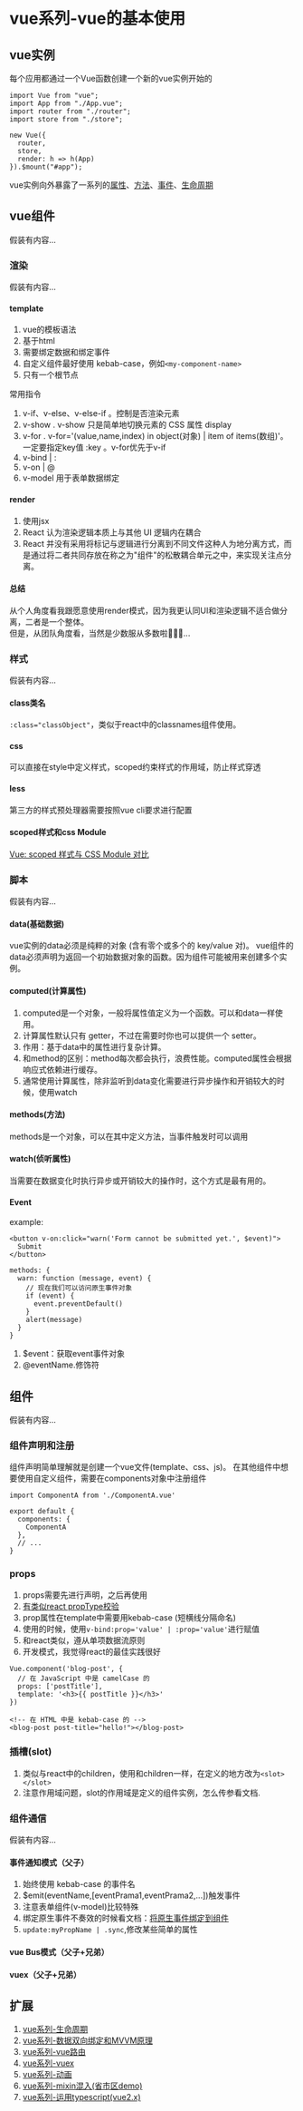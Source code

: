 # vue系列-vue的基本使用

## vue实例
每个应用都通过一个Vue函数创建一个新的vue实例开始的

```dotnetcli
import Vue from "vue";
import App from "./App.vue";
import router from "./router";
import store from "./store";

new Vue({
  router,
  store,
  render: h => h(App)
}).$mount("#app");
```

vue实例向外暴露了一系列的[属性](https://cn.vuejs.org/v2/api/#%E5%AE%9E%E4%BE%8B%E5%B1%9E%E6%80%A7)、[方法](https://cn.vuejs.org/v2/api/#%E5%AE%9E%E4%BE%8B%E6%96%B9%E6%B3%95-%E6%95%B0%E6%8D%AE)、[事件](https://cn.vuejs.org/v2/api/#%E5%AE%9E%E4%BE%8B%E6%96%B9%E6%B3%95-%E4%BA%8B%E4%BB%B6)、[生命周期](https://cn.vuejs.org/v2/api/#%E5%AE%9E%E4%BE%8B%E6%96%B9%E6%B3%95-%E7%94%9F%E5%91%BD%E5%91%A8%E6%9C%9F)

## vue组件
假装有内容...
### 渲染
假装有内容...
#### template
1. vue的模板语法
2. 基于html
3. 需要绑定数据和绑定事件
4. 自定义组件最好使用 kebab-case，例如`<my-component-name>`
5. 只有一个根节点

常用指令
1. v-if、v-else、v-else-if 。控制是否渲染元素
2. v-show . v-show 只是简单地切换元素的 CSS 属性 display
3. v-for . v-for='(value,name,index) in object(对象) | item of items(数组)'。一定要指定key值 :key 。v-for优先于v-if
4. v-bind | :
4. v-on | @
5. v-model 用于表单数据绑定

#### render
1. 使用jsx
2. React 认为渲染逻辑本质上与其他 UI 逻辑内在耦合
3. React 并没有采用将标记与逻辑进行分离到不同文件这种人为地分离方式，而是通过将二者共同存放在称之为"组件"的松散耦合单元之中，来实现关注点分离。

#### 总结
从个人角度看我跟愿意使用render模式，因为我更认同UI和渲染逻辑不适合做分离，二者是一个整体。  
但是，从团队角度看，当然是少数服从多数啦🙈🙉🙊...

### 样式
假装有内容...
#### class类名
`:class="classObject"`，类似于react中的classnames组件使用。

#### css
可以直接在style中定义样式，scoped约束样式的作用域，防止样式穿透

#### less
第三方的样式预处理器需要按照vue cli要求进行配置

#### scoped样式和css Module
[Vue: scoped 样式与 CSS Module 对比](https://juejin.im/post/5b9556446fb9a05d1b2e3613)

### 脚本
假装有内容...
#### data(基础数据)
vue实例的data必须是纯粹的对象 (含有零个或多个的 key/value 对)。
vue组件的data必须声明为返回一个初始数据对象的函数。因为组件可能被用来创建多个实例。

#### computed(计算属性)
1. computed是一个对象，一般将属性值定义为一个函数。可以和data一样使用。
2. 计算属性默认只有 getter，不过在需要时你也可以提供一个 setter。
3. 作用：基于data中的属性进行复杂计算。
4. 和method的区别：method每次都会执行，浪费性能。computed属性会根据响应式依赖进行缓存。
5. 通常使用计算属性，除非监听到data变化需要进行异步操作和开销较大的时候，使用watch

#### methods(方法)
methods是一个对象，可以在其中定义方法，当事件触发时可以调用

#### watch(侦听属性)
当需要在数据变化时执行异步或开销较大的操作时，这个方式是最有用的。

#### Event

example:
```dotnetcli
<button v-on:click="warn('Form cannot be submitted yet.', $event)">
  Submit
</button>

methods: {
  warn: function (message, event) {
    // 现在我们可以访问原生事件对象
    if (event) {
      event.preventDefault()
    }
    alert(message)
  }
}
```
1. $event：获取event事件对象
2. @eventName.修饰符

## 组件
假装有内容...
### 组件声明和注册
组件声明简单理解就是创建一个vue文件(template、css、js)。
在其他组件中想要使用自定义组件，需要在components对象中注册组件
```dotnetcli
import ComponentA from './ComponentA.vue'

export default {
  components: {
    ComponentA
  },
  // ...
}
```
### props
1. props需要先进行声明，之后再使用
2. [有类似react propType校验](https://cn.vuejs.org/v2/guide/components-props.html#Prop-%E9%AA%8C%E8%AF%81)
3. prop属性在template中需要用kebab-case (短横线分隔命名)
4. 使用的时候，使用`v-bind:prop='value' | :prop='value'`进行赋值
5. 和react类似，遵从单项数据流原则
6. 开发模式，我觉得react的最佳实践很好

```dotnetcli
Vue.component('blog-post', {
  // 在 JavaScript 中是 camelCase 的
  props: ['postTitle'],
  template: '<h3>{{ postTitle }}</h3>'
})

<!-- 在 HTML 中是 kebab-case 的 -->
<blog-post post-title="hello!"></blog-post>
```
### 插槽(slot)
1. 类似与react中的children，使用和children一样，在定义的地方改为`<slot></slot>`
2. 注意作用域问题，slot的作用域是定义的组件实例，怎么传参看文档.


### 组件通信
假装有内容...
#### 事件通知模式（父子）
1. 始终使用 kebab-case 的事件名
2. $emit(eventName,[eventPrama1,eventPrama2,...])触发事件
3. 注意表单组件(v-model)比较特殊
4. 绑定原生事件不奏效的时候看文档：[将原生事件绑定到组件](https://cn.vuejs.org/v2/guide/components-custom-events.html#%E5%B0%86%E5%8E%9F%E7%94%9F%E4%BA%8B%E4%BB%B6%E7%BB%91%E5%AE%9A%E5%88%B0%E7%BB%84%E4%BB%B6)
5. `update:myPropName | .sync`,修改某些简单的属性


#### vue Bus模式（父子+兄弟）

#### vuex（父子+兄弟）

## 扩展

1. [vue系列-生命周期](https://github.com/hy08/Blog/blob/master/%E5%89%8D%E7%AB%AF%E6%8A%80%E6%9C%AF/vue%E7%B3%BB%E5%88%97-%E7%94%9F%E5%91%BD%E5%91%A8%E6%9C%9F.md)
2. [vue系列-数据双向绑定和MVVM原理](https://github.com/liuxiaodeng/Mvue)
3. [vue系列-vue路由](https://github.com/hy08/Blog/blob/master/%E5%89%8D%E7%AB%AF%E6%8A%80%E6%9C%AF/vue%E7%B3%BB%E5%88%97-vue%E8%B7%AF%E7%94%B1.md)
4. [vue系列-vuex](https://github.com/hy08/Blog/blob/master/%E5%89%8D%E7%AB%AF%E6%8A%80%E6%9C%AF/vue%E7%B3%BB%E5%88%97-vuex.md)
5. [vue系列-动画](https://github.com/hy08/Blog/blob/master/%E5%89%8D%E7%AB%AF%E6%8A%80%E6%9C%AF/vue%E7%B3%BB%E5%88%97-%E5%8A%A8%E7%94%BB.md)
6. [vue系列-mixin混入(省市区demo)](https://github.com/hy08/Blog/blob/master/%E5%89%8D%E7%AB%AF%E6%8A%80%E6%9C%AF/vue%E7%B3%BB%E5%88%97-mixin%E6%B7%B7%E5%85%A5(%E7%9C%81%E5%B8%82%E5%8C%BAdemo).md)
7. [vue系列-运用typescript(vue2.x)](https://github.com/hy08/Blog/blob/master/%E5%89%8D%E7%AB%AF%E6%8A%80%E6%9C%AF/vue%E7%B3%BB%E5%88%97-%E8%BF%90%E7%94%A8typescript(vue2.x).md)